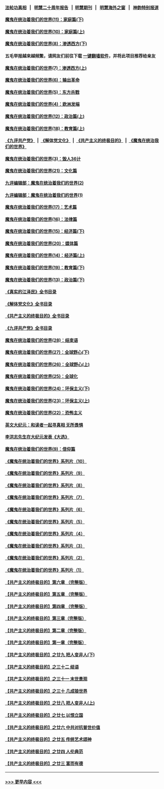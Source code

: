 #### [法轮功真相](https://github.com/gfw-breaker/truth/blob/master/README.md?t=0) &nbsp;&nbsp;|&nbsp;&nbsp; [明慧二十周年报告](https://github.com/gfw-breaker/mh-reports/blob/master/README.md?t=0) &nbsp;&nbsp;|&nbsp;&nbsp;[明慧期刊](https://github.com/gfw-breaker/mh-qikan) &nbsp;&nbsp;|&nbsp;&nbsp; [明慧海外之窗](https://github.com/gfw-breaker/mh-news/blob/master/README.md?t=0) &nbsp;&nbsp;|&nbsp;&nbsp; [神韵特别报道](https://github.com/gfw-breaker/mh-news/blob/master/shenyun.md?t=0)
#### [魔鬼在统治着我们的世界(11)：家庭篇(下)](../pages/nsc422/n10440961.md?t=11222250) 
#### [魔鬼在统治着我们的世界(10)：家庭篇(上)](../pages/nsc422/n10435448.md?t=11222250) 
#### [魔鬼在统治着我们的世界(8)：渗透西方(下)](../pages/nsc422/n10429603.md?t=11222250) 
#### 五毛举报越来越频繁，请网友们前往下载 [一键翻墙软件](https://github.com/gfw-breaker/ssr-accounts)，并将此项目推荐给亲友
#### [魔鬼在统治着我们的世界(7)：渗透西方(上)](../pages/nsc422/n10426013.md?t=11222250) 
#### [魔鬼在统治着我们的世界(6)：输出革命](../pages/nsc422/n10421536.md?t=11222250) 
#### [魔鬼在统治着我们的世界(5)：东方杀戮](../pages/nsc422/n10417707.md?t=11222250) 
#### [魔鬼在统治着我们的世界(4)：欧洲发端](../pages/nsc422/n10414890.md?t=11222250) 
#### [魔鬼在统治着我们的世界(12)：政治篇(上)](../pages/nsc422/n10444576.md?t=11222250) 
#### [魔鬼在统治着我们的世界(18)：教育篇(上)](../pages/nsc422/n10526970.md?t=11222250) 
#### [《九评共产党》](https://github.com/begood0513/9ping.md/blob/master/README.md) &nbsp;|&nbsp; [《解体党文化》](../../../../jtdwh.md/blob/master/README.md)  &nbsp;|&nbsp; [《共产主义的终极目的》](../../../../gczydzjmd.md/blob/master/README.md) &nbsp;|&nbsp; [《魔鬼在统治我们的世界》](../../../../mgztzwmdsj.md/blob/master/README.md) 
#### [魔鬼在统治着我们的世界(3)：毁人36计](../pages/nsc422/n10411583.md?t=11222250) 
#### [魔鬼在统治着我们的世界(21)：文化篇](../pages/nsc422/n10597706.md?t=11222250) 
#### [九评编辑部：魔鬼在统治着我们的世界(2)](../pages/nsc422/n10410036.md?t=11222250) 
#### [九评编辑部：魔鬼在统治着我们的世界(1)](../pages/nsc422/n10406825.md?t=11222250) 
#### [魔鬼在统治着我们的世界(17)：艺术篇](../pages/nsc422/n10499093.md?t=11222250) 
#### [魔鬼在统治着我们的世界(16)：法律篇](../pages/nsc422/n10485969.md?t=11222250) 
#### [魔鬼在统治着我们的世界(15)：经济篇(下)](../pages/nsc422/n10469975.md?t=11222250) 
#### [魔鬼在统治着我们的世界(20)：媒体篇](../pages/nsc422/n10586579.md?t=11222250) 
#### [魔鬼在统治着我们的世界(14)：经济篇(上)](../pages/nsc422/n10457370.md?t=11222250) 
#### [魔鬼在统治着我们的世界(19)：教育篇(下)](../pages/nsc422/n10564808.md?t=11222250) 
#### [魔鬼在统治着我们的世界(13)：政治篇(下)](../pages/nsc422/n10448270.md?t=11222250) 
#### [《真实的江泽民》全书目录](../pages/nsc422/n13721399.md?t=11222250) 
#### [《解体党文化》全书目录](../pages/nsc422/n13721157.md?t=11222250) 
#### [《共产主义的终极目的》全书目录](../pages/nsc422/n13721048.md?t=11222250) 
#### [《九评共产党》全书目录](../pages/nsc422/n13708085.md?t=11222250) 
#### [魔鬼在统治着我们的世界(28)：结束语](../pages/nsc422/n10936246.md?t=11222250) 
#### [魔鬼在统治着我们的世界(27)：全球野心(下)](../pages/nsc422/n10928319.md?t=11222250) 
#### [魔鬼在统治着我们的世界(26)：全球野心(上)](../pages/nsc422/n10900318.md?t=11222250) 
#### [魔鬼在统治着我们的世界(25)：全球化](../pages/nsc422/n10788205.md?t=11222250) 
#### [魔鬼在统治着我们的世界(24)：环保主义(下)](../pages/nsc422/n10695307.md?t=11222250) 
#### [魔鬼在统治着我们的世界(23)：环保主义(上)](../pages/nsc422/n10688613.md?t=11222250) 
#### [魔鬼在统治着我们的世界(22)：恐怖主义](../pages/nsc422/n10614727.md?t=11222250) 
#### [英文大纪元：和读者一起寻真相 无所畏惧](../pages/nsc422/n12542027.md?t=11222250) 
#### [李洪志先生在大纪元发表《大选》](../pages/nsc422/n12534746.md?t=11222250) 
#### [魔鬼在统治着我们的世界(9)：信仰篇](../pages/nsc422/n10432159.md?t=11222250) 
#### [《魔鬼在统治着我们的世界》系列片（10）](../pages/nsc422/n12292670.md?t=11222250) 
#### [《魔鬼在统治着我们的世界》系列片（9）](../pages/nsc422/n12290859.md?t=11222250) 
#### [《魔鬼在统治着我们的世界》系列片（8）](../pages/nsc422/n12287445.md?t=11222250) 
#### [《魔鬼在统治着我们的世界》系列片（7）](../pages/nsc422/n12283425.md?t=11222250) 
#### [《魔鬼在统治着我们的世界》系列片（6）](../pages/nsc422/n12282314.md?t=11222250) 
#### [《魔鬼在统治着我们的世界》系列片（5）](../pages/nsc422/n12281419.md?t=11222250) 
#### [《魔鬼在统治着我们的世界》系列片（4）](../pages/nsc422/n12274024.md?t=11222250) 
#### [《魔鬼在统治着我们的世界》系列片（3）](../pages/nsc422/n12271322.md?t=11222250) 
#### [《魔鬼在统治着我们的世界》系列片（2）](../pages/nsc422/n12269049.md?t=11222250) 
#### [《魔鬼在统治着我们的世界》系列片（1）](../pages/nsc422/n12267575.md?t=11222250) 
#### [【共产主义的终极目的】第六章 （完整版）](../pages/nsc422/n11428913.md?t=11222250) 
#### [【共产主义的终极目的】第五章 （完整版）](../pages/nsc422/n11428912.md?t=11222250) 
#### [【共产主义的终极目的】第四章 （完整版）](../pages/nsc422/n11428907.md?t=11222250) 
#### [【共产主义的终极目的】第三章（完整版）](../pages/nsc422/n11428848.md?t=11222250) 
#### [【共产主义的终极目的】第二章（完整版）](../pages/nsc422/n11428831.md?t=11222250) 
#### [【共产主义的终极目的】第一章（完整版）](../pages/nsc422/n11417651.md?t=11222250) 
#### [【共产主义的终极目的】之廿九 把人变非人(下)](../pages/nsc422/n11344140.md?t=11222250) 
#### [【共产主义的终极目的】之三十二 结语](../pages/nsc422/n11360535.md?t=11222250) 
#### [【共产主义的终极目的】之三十一 末世景观](../pages/nsc422/n11351129.md?t=11222250) 
#### [【共产主义的终极目的】之三十 几成狼世界](../pages/nsc422/n11348280.md?t=11222250) 
#### [【共产主义的终极目的】之廿八 把人变非人(上)](../pages/nsc422/n11340492.md?t=11222250) 
#### [【共产主义的终极目的】之廿七 以恨立国](../pages/nsc422/n11336944.md?t=11222250) 
#### [【共产主义的终极目的】之廿六 中共对抗普世价值](../pages/nsc422/n11324785.md?t=11222250) 
#### [【共产主义的终极目的】之廿五 传统艺术颂神](../pages/nsc422/n11296396.md?t=11222250) 
#### [【共产主义的终极目的】之廿四 人伦典范](../pages/nsc422/n11296397.md?t=11222250) 
#### [【共产主义的终极目的】之廿三 富而有德](../pages/nsc422/n11283598.md?t=11222250) 

----
#### [ >>> 更早内容 <<< ](../indexes/nsc422-earlier.md)
